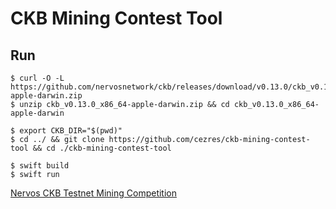 # CKB Mining Contest Tool


## Run

```
$ curl -O -L https://github.com/nervosnetwork/ckb/releases/download/v0.13.0/ckb_v0.13.0_x86_64-apple-darwin.zip
$ unzip ckb_v0.13.0_x86_64-apple-darwin.zip && cd ckb_v0.13.0_x86_64-apple-darwin

$ export CKB_DIR="$(pwd)"
$ cd ../ && git clone https://github.com/cezres/ckb-mining-contest-tool && cd ./ckb-mining-contest-tool

$ swift build
$ swift run
```


[Nervos CKB Testnet Mining Competition](https://mineyourownbusiness.nervos.org/)
